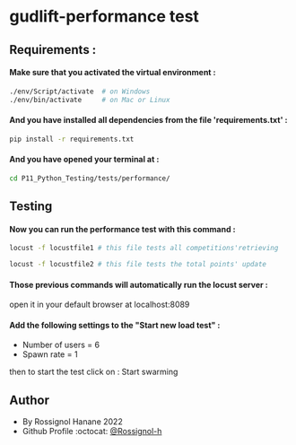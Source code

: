 # gudlift-performance test

## Requirements :

#### Make sure that you activated the virtual environment :
```bash
./env/Script/activate  # on Windows
./env/bin/activate     # on Mac or Linux
```

#### And you have installed all dependencies from the file 'requirements.txt' :
```bash
pip install -r requirements.txt
```

#### And you have opened your terminal at :

```bash
cd P11_Python_Testing/tests/performance/
```


## Testing

#### Now you can run the performance test with this command :


```bash
locust -f locustfile1 # this file tests all competitions'retrieving 
```


```bash
locust -f locustfile2 # this file tests the total points' update
```

#### Those previous commands will automatically run the locust server :

open it in your default browser at localhost:8089

#### Add the following settings to the "Start new load test" :

- Number of users = 6
- Spawn rate = 1

then to start the test click on : Start swarming 

## Author

- By Rossignol Hanane 2022 
- Github Profile :octocat: [@Rossignol-h](https://github.com/Rossignol-h)